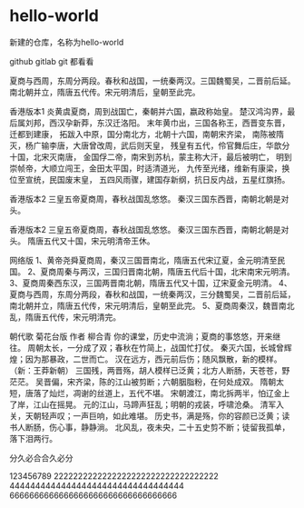 # hello-world
新建的仓库，名称为hello-world

github gitlab git 都看看

夏商与西周，东周分两段。春秋和战国，一统秦两汉。三国魏蜀吴，二晋前后延。南北朝并立，隋唐五代传。宋元明清后，皇朝至此完。

香港版本1
炎黄虞夏商，周到战国亡，秦朝并六国，嬴政称始皇。
楚汉鸿沟界，最后属刘邦，西汉孕新莽，东汉迁洛阳。
末年黄巾出，三国各称王，西晋变东晋，迁都到建康，
拓跋入中原，国分南北方，北朝十六国，南朝宋齐梁，
南陈被隋灭，杨广输李唐，大唐曾改周，武后则天皇，
残皇有五代，伶官舞后庄，华歆分十国，北宋灭南唐，
金国俘二帝，南宋到苏杭，蒙主称大汗，最后被明亡，
明到崇帧帝，大顺立闯王，金田太平国，时适清道光，
九传至光绪，维新有康梁，换位至宣统，民国废末皇，
五四风雨骤，建国存新纲，抗日反内战，五星红旗扬。

香港版本2
三皇五帝夏商周，春秋战国乱悠悠。
秦汉三国东西晋，南朝北朝是对头。

香港版本2
三皇五帝夏商周，春秋战国乱悠悠。
秦汉三国东西晋，南朝北朝是对头。
隋唐五代又十国，宋元明清帝王休。

网络版
1、黄帝尧舜夏商周，秦汉三国晋南北，隋唐五代宋辽夏，金元明清至民国。
2、夏商周秦与两汉，三国归晋南北朝，隋唐五代后十国，北宋南宋元明清。
3、夏商周秦西东汉，三国两晋南北朝，隋唐五代又十国，辽宋夏金元明清。
4、夏商与西周，东周分两段，春秋和战国，一统秦两汉，三分魏蜀吴，二晋前后延，南北朝并立，隋唐五代传，宋元明清后，皇朝至此完。
5、夏商周秦汉，魏晋南北乱，隋唐五代传，宋元明清完。

朝代歌 菊花台版
作者 柳合青
你的课堂，历史中流淌；夏商的事悠悠，开来继往。
周朝太长，一分成了双；春秋在竹简上，战国忙打仗。
秦灭六国，长城曾辉煌；因为那暴政，二世而亡。
汉在远方，西元前后伤；随风飘散，新的模样。（新：王莽新朝）
三国残，两晋殇，胡人模样已泛黄；北方人断肠，天苍苍，野茫茫。
吴晋偏，宋齐梁，陈的江山被剪断；六朝胭脂粉，在何处成双。
隋朝太短，唐落了灿烂，凋谢的丝道上，五代不堪。
宋朝渡江，南北拆两半，怕辽金上了岸，江山在摇晃。
元的江山，马蹄声狂乱；明朝的戎装，呼啸沧桑。
清军入关，天朝轻声叹；一声巨响，如此难堪。
历史书，满是殇，你的容颜已泛黄；读书人断肠，伤心事，静静淌。
北风乱，夜未央，二十五史剪不断；徒留我孤单，落下泪两行。


分久必合合久必分


123456789
2222222222222222222222222222222222
4444444444444444444444444444444444
6666666666666666666666666666666666


